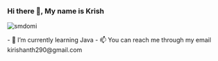 ### Hi there 👋, My name is Krish

<p><img align="center" src="https://github-readme-stats.vercel.app/api/top-langs?username=quantumKrish&show_icons=true&locale=en&layout=compact" alt="smdomi" /></p>
- 🌱 I’m currently learning Java
- 📫 You can reach me through my email kirishanth290@gmail.com

<!---
quantumKrish/quantumKrish is a ✨ special ✨ repository because its `README.md` (this file) appears on your GitHub profile.
You can click the Preview link to take a look at your changes.
--->

